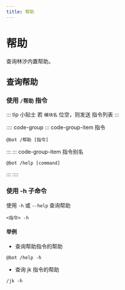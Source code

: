 ```yaml
---
title: 帮助
---
```


# 帮助

<Badge type="warning" text="群聊"/> <Badge type="private" text="私聊"/> <Badge type="telegram" text="Telegram"/>

查询林汐内置帮助。

## 查询帮助

### 使用 `/帮助` 指令

::: tip 小贴士
若 `模块名` 位空，则发送 指令列表
:::

:::: code-group
::: code-group-item 指令

```shell 指令
@bot /帮助 [指令]
```

:::
::: code-group-item 指令别名

```shell
@bot /help [command]
```

:::
::::

### 使用 -h 子命令

使用 `-h` 或 `--help` 查询帮助

```shell
<指令> -h
```

#### 举例

* 查询帮助指令的帮助

```shell
@bot /help -h
```

* 查询 jk 指令的帮助

```shell
/jk -h
```
